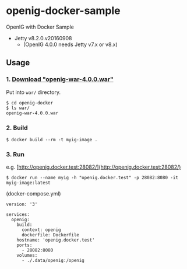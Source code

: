 # openig-docker-sample

OpenIG with Docker Sample

* Jetty v8.2.0.v20160908
  * (OpenIG 4.0.0 needs Jetty v7.x or v8.x)

## Usage

### 1. [Download "openig-war-4.0.0.war"](https://backstage.forgerock.com/downloads/OpenIG) 

Put into `war/` directory.

```
$ cd openig-docker
$ ls war/
openig-war-4.0.0.war
```

### 2. Build 

```
$ docker build --rm -t myig-image .
```

### 3. Run

e.g.  [http://openig.docker.test:28082/](http://openig.docker.test:28082/)

```
$ docker run --name myig -h "openig.docker.test" -p 28082:8080 -it myig-image:latest
```

(docker-compose.yml)

```
version: '3'

services:
  openig:
    build:
      context: openig
      dockerfile: Dockerfile
    hostname: 'openig.docker.test'
    ports:
      - 28082:8080
    volumes:
      - ./.data/openig:/openig
```
